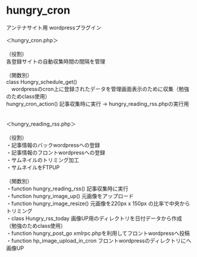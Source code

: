 # hungry_cron
アンテナサイト用 wordpressプラグイン<br>

 ＜hungry_cron.php＞<br>
 <br>
 （役割）<br>
 各登録サイトの自動収集時間の間隔を管理<br>
<br>
（関数別）<br>
class Hungry_schedule_get()<br>
　wordpressのcron上に登録されたデータを管理画面表示のために収集（勉強のためclass使用）<br>
hungry_cron_action() 記事収集時に実行 → hungry_reading_rss.phpの実行用
<br>
<br>
<br>
 ＜hungry_reading_rss.php＞<br>
<br>
 （役割）<br>
 ・記事情報のバックwordpressへの登録<br>
 ・記事情報のフロントwordpressへの登録<br>
 ・サムネイルのトリミング加工<br>
 ・サムネイルをFTPUP<br>
<br>
 （関数別）<br>
 ・function hungry_reading_rss()  記事収集時に実行<br>
 ・function hungry_image_up() 元画像をアップロード<br>
 ・function hungry_image_resize() 元画像を220px x 150px の比率で中央からトリミング<br>
 ・class Hungry_rss_today 画像UP用のディレクトリを日付データから作成 （勉強のためclass使用）<br>
 ・function hungry_post_go xmlrpc.phpを利用してフロントwordpressへ投稿<br>
 ・function hp_image_upload_in_cron フロントwordpressのディレクトリにへ画像UP<br>
